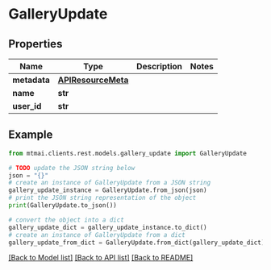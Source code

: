 # GalleryUpdate


## Properties

Name | Type | Description | Notes
------------ | ------------- | ------------- | -------------
**metadata** | [**APIResourceMeta**](APIResourceMeta.md) |  | 
**name** | **str** |  | 
**user_id** | **str** |  | 

## Example

```python
from mtmai.clients.rest.models.gallery_update import GalleryUpdate

# TODO update the JSON string below
json = "{}"
# create an instance of GalleryUpdate from a JSON string
gallery_update_instance = GalleryUpdate.from_json(json)
# print the JSON string representation of the object
print(GalleryUpdate.to_json())

# convert the object into a dict
gallery_update_dict = gallery_update_instance.to_dict()
# create an instance of GalleryUpdate from a dict
gallery_update_from_dict = GalleryUpdate.from_dict(gallery_update_dict)
```
[[Back to Model list]](../README.md#documentation-for-models) [[Back to API list]](../README.md#documentation-for-api-endpoints) [[Back to README]](../README.md)



